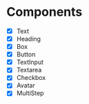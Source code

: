 # Components

- [x] Text
- [x] Heading
- [x] Box
- [x] Button
- [x] TextInput
- [x] Textarea
- [x] Checkbox
- [x] Avatar
- [x] MultiStep
